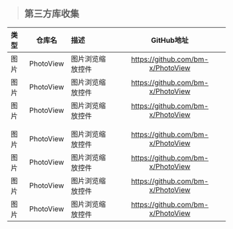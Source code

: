 >## 第三方库收集
|类型|仓库名|描述|GitHub地址|
|:---|:---:|:---|:---:|
|图片|PhotoView| 图片浏览缩放控件 |https://github.com/bm-x/PhotoView 
|图片|PhotoView| 图片浏览缩放控件 |https://github.com/bm-x/PhotoView 
|图片|PhotoView| 图片浏览缩放控件 |https://github.com/bm-x/PhotoView 
||
||
|图片|PhotoView| 图片浏览缩放控件 |https://github.com/bm-x/PhotoView 
|图片|PhotoView| 图片浏览缩放控件 |https://github.com/bm-x/PhotoView 
|图片|PhotoView| 图片浏览缩放控件 |https://github.com/bm-x/PhotoView 
|图片|PhotoView| 图片浏览缩放控件 |https://github.com/bm-x/PhotoView 
